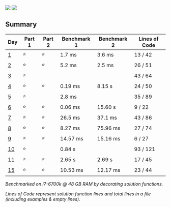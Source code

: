 ![](https://img.shields.io/badge/days%20completed-10-red)
![](https://img.shields.io/badge/stars%20⭐-17-yellow)

## Summary
|       Day         |Part 1|Part 2|Benchmark 1|Benchmark 2|Lines of Code|
|-------------------|------|------|-----------|-----------|-------------|
| [1](./day_01.py)  |⭐   |⭐    |   1.7  ms |   3.6  ms |  13 / 42    |
| [2](./day_02.py)  |⭐   |⭐    |   5.2  ms |   2.5  ms |  26 / 51    |
| [3](./day_03.py)  |⭐   |      |           |           |  43 / 64    |
| [4](./day_04.py)  |⭐   |⭐    |   0.19 ms |    8.15 s |  24 / 50    |
| [5](./day_05.py)  |⭐   |      |    2.8 ms |           |  35 / 89    |
| [6](./day_06.py)  |⭐   |⭐    |   0.06 ms |   15.60 s |  9 / 22     |
| [7](./day_07.py)  |⭐   |⭐    |   26.5 ms |   37.1 ms |  43 / 86    |
| [8](./day_08.py)  |⭐   |⭐    |   8.27 ms |  75.96 ms |  27 / 74    |
| [9](./day_09.py)  |⭐   |⭐    |  14.57 ms |  15.16 ms |  6 / 27     |
| [10](./day_10.py) |⭐   |      |    0.84 s |           |  93 / 121   |
| [11](./day_11.py) |⭐   |⭐    |    2.65 s |    2.69 s |  17 / 45   |
| [15](./day_15.py) |⭐   |⭐    |   10.53 ms | 12.17 ms |  23 / 44   |


*Benchmarked on i7-6700k @ 48 GB RAM by decorating solution functions.*

*Lines of Code represent solution function lines and total lines in a file (including examples & empty lines).*
